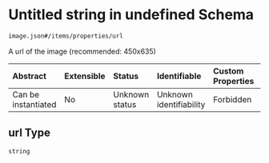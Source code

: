 # Untitled string in undefined Schema

```txt
image.json#/items/properties/url
```

A url of the image (recommended: 450x635)

| Abstract            | Extensible | Status         | Identifiable            | Custom Properties | Additional Properties | Access Restrictions | Defined In                                               |
| :------------------ | :--------- | :------------- | :---------------------- | :---------------- | :-------------------- | :------------------ | :------------------------------------------------------- |
| Can be instantiated | No         | Unknown status | Unknown identifiability | Forbidden         | Allowed               | none                | [image.json\*](../out/image.json "open original schema") |

## url Type

`string`
